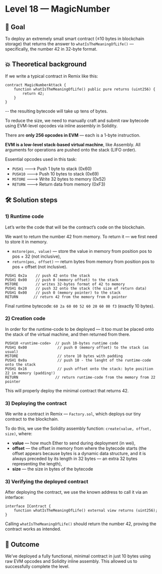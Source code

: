 # **Level 18 — MagicNumber**

## 🎯 Goal  
To deploy an extremely small smart contract (≤10 bytes in blockchain storage) that returns the answer to `whatIsTheMeaningOfLife()` — specifically, the number 42 in 32-byte format.

## 💥 Theoretical background
If we write a typical contract in Remix like this:
```solidity 
contract MagicNumberAttack {
    function whatIsTheMeaningOfLife() public pure returns (uint256) {
        return 42;
    }
}
```
-- the resulting bytecode will take up tens of bytes.

To reduce the size, we need to manually craft and submit raw bytecode using EVM-level opcodes via inline assembly in Solidity.

There are **only 256 opcodes in EVM** — each is a 1-byte instruction.

**EVM is a low-level stack-based virtual machine**, like Assembly. All arguments for operations are pushed onto the stack (LIFO order).

Essential opcodes used in this task:

- `PUSH1` ---> Push 1 byte to stack (0x60)
- `PUSH10` ---> Push 10 bytes to stack (0x69)
- `MSTORE` ---> Write 32 bytes to memory (0x52)
- `RETURN` ---> Return data from memory (0xF3)

## 🛠 ️Solution steps
### 1) **Runtime code**
Let’s write the code that will be the contract’s code on the blockchain.

We want to return the number 42 from memory. To return it — we first need to store it in memory.

- `mstore(pos, value)` — store the value in memory from position pos to pos + 32 (not inclusive), 
- `return(pos, offset)` — return bytes from memory from position pos to pos + offset (not inclusive).

```assembly
PUSH1 0x2a    // push 42 onto the stack
PUSH1 0x00    // push 0 (memory offset) to the stack
MSTORE        // writes 32-bytes format of 42 to memory
PUSH1 0x20    // push 32 onto the stack (the size of return data)
PUSH1 0x00    // push 0 (memory pointer) to the stack
RETURN       // return 42 from the memory from 0 pointer
```

Final runtime bytecode: `60 2a 60 00 52 60 20 60 00 f3` (exactly 10 bytes).

### 2) **Creation code**
In order for the runtime-code to be deployed — it too must be placed onto the stack of the virtual machine, and then returned from there.

```assembly
PUSH10 <runtime-code>  // push 10-bytes runtime code
PUSH1 0x00              // push 0 (memory offset) to the stack (as usual)
MSTORE                  // store 10 bytes with padding 
PUSH1 0x0a              // push 10 - the lenght of the runtime-code onto the stack
PUSH1 0x16              // push offset onto the stack: byte position 22 in memory (padding!)
RETURN                 // return runtime-code from the memory from 22 pointer
```
This will properly deploy the minimal contract that returns 42.

### 3) **Deploying the contract** 

We write a contract in Remix — `Factory.sol`, which deploys our tiny contract to the blockchain.

To do this, we use the Solidity assembly function: `create(value, offset, size)`, where:
- **value** — how much Ether to send during deployment (in wei),
- **offset** — the offset in memory from where the bytecode starts (the offset appears because bytes is a dynamic data structure, and it is always preceded by its length in 32 bytes — an extra 32 bytes representing the length),
- **size** — the size in bytes of the bytecode

### 3) **Verifying the deployed contract**
After deploying the contract, we use the known address to call it via an interface:
```solidity 
interface IContract {
    function whatIsTheMeaningOfLife() external view returns (uint256);
}
```

Calling `whatIsTheMeaningOfLife()` should return the number 42, proving the contract works as intended.

## 🧙 Outcome
We’ve deployed a fully functional, minimal contract in just 10 bytes using raw EVM opcodes and Solidity inline assembly. This allowed us to successfully complete the level.




